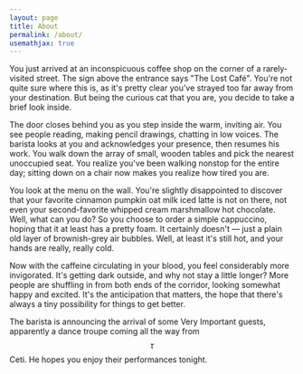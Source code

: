 ```yaml
---
layout: page
title: About
permalink: /about/
usemathjax: true
---
```


You just arrived at an inconspicuous coffee shop on the corner of a rarely-visited street. The sign above the entrance says "The Lost Café". You're not quite sure where this is, as it's pretty clear you've strayed too far away from your destination. But being the curious cat that you are, you decide to take a brief look inside.

The door closes behind you as you step inside the warm, inviting air. You see people reading, making pencil drawings, chatting in low voices. The barista looks at you and acknowledges your presence, then resumes his work. You walk down the array of small, wooden tables and pick the nearest unoccupied seat. You realize you've been walking nonstop for the entire day; sitting down on a chair now makes you realize how tired you are.

You look at the menu on the wall. You're slightly disappointed to discover that your favorite cinnamon pumpkin oat milk iced latte is not on there, not even your second-favorite whipped cream marshmallow hot chocolate. Well, what can you do? So you choose to order a simple cappuccino, hoping that it at least has a pretty foam. It certainly doesn't –– just a plain old layer of brownish-grey air bubbles. Well, at least it's still hot, and your hands are really, really cold.

Now with the caffeine circulating in your blood, you feel considerably more invigorated. It's getting dark outside, and why not stay a little longer? More people are shuffling in from both ends of the corridor, looking somewhat happy and excited. It's the anticipation that matters, the hope that there's always a tiny possibility for things to get better. 

The barista is announcing the arrival of some Very Important guests, apparently a dance troupe coming all the way from $$\tau$$ Ceti. He hopes you enjoy their performances tonight.
